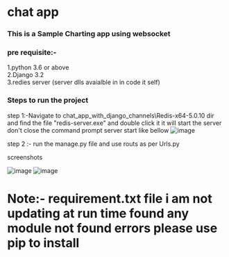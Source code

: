 # chat app 

### This is a Sample Charting app using websocket 

### pre requisite:-
  1.python 3.6 or above <br>
  2.Django 3.2  <br>
  3.redies server (server dlls avaialble in in code it self) <br>
  
 ### Steps to run the project
  step 1:-Navigate to chat_app_with_django_channels\Redis-x64-5.0.10  dir and find the file "redis-server.exe" and double click it it will start the server don't close the command prompt  server start like bellow 
  ![image](https://user-images.githubusercontent.com/44872859/134208135-272c54d7-8060-40b5-bdb2-2bd736ee74b9.png)

  
  step 2 :- run the manage.py file and use routs as per Urls.py 
 
 screenshots
 
 ![image](https://user-images.githubusercontent.com/44872859/134209051-1472c2ab-59bf-4e16-82d9-0fa31aa0ecd1.png)
![image](https://user-images.githubusercontent.com/44872859/134209698-10e0d08f-d61f-4c46-adfe-91c0b5558999.png)

 
 
 # Note:- requirement.txt file i am not updating at run time found any module not found errors please use pip to install
